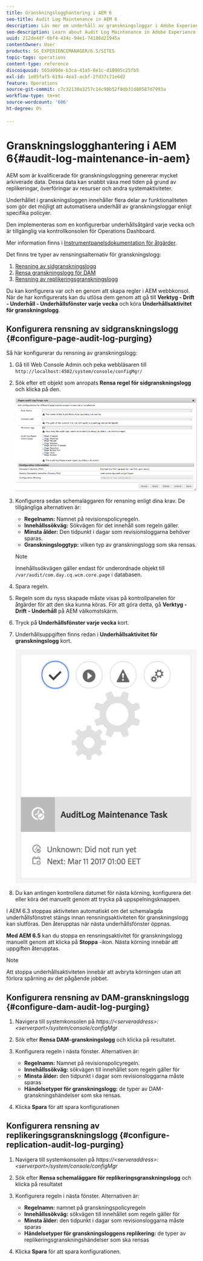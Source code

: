 ```yaml
---
title: Granskningslogghantering i AEM 6
seo-title: Audit Log Maintenance in AEM 6
description: Läs mer om underhåll av granskningsloggar i Adobe Experience Manager (AEM).
seo-description: Learn about Audit Log Maintenance in Adobe Experience Manager (AEM).
uuid: 212de4df-6bf4-434c-94e1-74186d21945a
contentOwner: User
products: SG_EXPERIENCEMANAGER/6.5/SITES
topic-tags: operations
content-type: reference
discoiquuid: 565d89de-b3ca-41a5-8e1c-d10905c25fb5
exl-id: 1e05faf5-619a-4ea3-acbf-2fd37c71e6d2
feature: Operations
source-git-commit: c7c32130a3257c14c98b52f9db31d80587d7993a
workflow-type: tm+mt
source-wordcount: '606'
ht-degree: 0%

---
```


# Granskningslogghantering i AEM 6{#audit-log-maintenance-in-aem}

AEM som är kvalificerade för granskningsloggning genererar mycket arkiverade data. Dessa data kan snabbt växa med tiden på grund av replikeringar, överföringar av resurser och andra systemaktiviteter.

Underhållet i granskningsloggen innehåller flera delar av funktionaliteten som gör det möjligt att automatisera underhåll av granskningsloggar enligt specifika policyer.

Den implementeras som en konfigurerbar underhållsåtgärd varje vecka och är tillgänglig via kontrollkonsolen för Operations Dashboard.

Mer information finns i [Instrumentpanelsdokumentation för åtgärder](/help/sites-administering/operations-dashboard.md).

Det finns tre typer av rensningsalternativ för granskningslogg:

1. [Rensning av sidgranskningslogg](/help/sites-administering/operations-audit-log.md#configure-page-audit-log-purging)
1. [Rensa granskningslogg för DAM](/help/sites-administering/operations-audit-log.md#configure-dam-audit-log-purging)
1. [Rensning av replikeringsgranskningslogg](/help/sites-administering/operations-audit-log.md#configure-replication-audit-log-purging)

Du kan konfigurera var och en genom att skapa regler i AEM webbkonsol. När de har konfigurerats kan du utlösa dem genom att gå till **Verktyg - Drift - Underhåll - Underhållsfönster varje vecka** och köra **Underhållsaktivitet för granskningslogg**.

## Konfigurera rensning av sidgranskningslogg {#configure-page-audit-log-purging}

Så här konfigurerar du rensning av granskningslogg:

1. Gå till Web Console Admin och peka webbläsaren till `http://localhost:4502/system/console/configMgr/`

1. Sök efter ett objekt som anropats **Rensa regel för sidgranskningslogg** och klicka på den.

   ![chlimage_1-365](assets/chlimage_1-365.png)

1. Konfigurera sedan schemaläggaren för rensning enligt dina krav. De tillgängliga alternativen är:

   * **Regelnamn:** Namnet på revisionspolicyregeln.
   * **Innehållssökväg:** Sökvägen för det innehåll som regeln gäller.
   * **Minsta ålder:** Den tidpunkt i dagar som revisionsloggarna behöver sparas.
   * **Granskningsloggtyp:** vilken typ av granskningslogg som ska rensas.

   >[!NOTE]
   >
   >Innehållssökvägen gäller endast för underordnade objekt till `/var/audit/com.day.cq.wcm.core.page` i databasen.

1. Spara regeln.
1. Regeln som du nyss skapade måste visas på kontrollpanelen för åtgärder för att den ska kunna köras. För att göra detta, gå **Verktyg - Drift - Underhåll** på AEM välkomstskärm.

1. Tryck på **Underhållsfönster varje vecka** kort.

1. Underhållsuppgiften finns redan i **Underhållsaktivitet för granskningslogg** kort.

   ![chlimage_1-366](assets/chlimage_1-366.png)

1. Du kan antingen kontrollera datumet för nästa körning, konfigurera det eller köra det manuellt genom att trycka på uppspelningsknappen.

I AEM 6.3 stoppas aktiviteten automatiskt om det schemalagda underhållsfönstret stängs innan rensningsaktiviteten för granskningslogg kan slutföras. Den återupptas när nästa underhållsfönster öppnas.

**Med AEM 6.5** kan du stoppa en rensningsaktivitet för granskningslogg manuellt genom att klicka på **Stoppa** -ikon. Nästa körning innebär att uppgiften återupptas.

>[!NOTE]
>
>Att stoppa underhållsaktiviteten innebär att avbryta körningen utan att förlora spårning av det pågående jobbet.

## Konfigurera rensning av DAM-granskningslogg {#configure-dam-audit-log-purging}

1. Navigera till systemkonsolen på *https://&lt;serveraddress>:&lt;serverport>/system/console/configMgr*
1. Sök efter **Rensa DAM-granskningslogg** och klicka på resultatet.
1. Konfigurera regeln i nästa fönster. Alternativen är:

   * **Regelnamn:** Namnet på revisionspolicyregeln.
   * **Innehållssökväg:** sökvägen till innehållet som regeln gäller för
   * **Minsta ålder:** den tidpunkt i dagar som revisionsloggarna måste sparas
   * **Händelsetyper för granskningslogg:** de typer av DAM-granskningshändelser som ska rensas.

1. Klicka **Spara** för att spara konfigurationen

## Konfigurera rensning av replikeringsgranskningslogg  {#configure-replication-audit-log-purging}

1. Navigera till systemkonsolen på *https://&lt;serveraddress>:&lt;serverport>/system/console/configMgr*
1. Sök efter **Rensa schemaläggare för replikeringsgranskningslogg** och klicka på resultatet
1. Konfigurera regeln i nästa fönster. Alternativen är:

   * **Regelnamn:** namnet på granskningspolicyregeln
   * **Innehållssökväg:** sökvägen till innehållet som regeln gäller för
   * **Minsta ålder:** den tidpunkt i dagar som revisionsloggarna måste sparas
   * **Händelsetyper för granskningsloggens replikering:** de typer av replikeringsgranskningshändelser som ska rensas

1. Klicka **Spara** för att spara konfigurationen.

